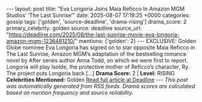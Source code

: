 --- layout: post title: "Eva Longoria Joins Maia Reficco In Amazon MGM Studios’ ‘The Last Sunrise’" date: 2025-08-07 17:19:25 +0000 categories: gossip tags: ['golden', 'source-deadline', 'drama-rising'] drama_score: 2 primary_celebrity: golden source: deadline source_url: "https://deadline.com/2025/08/the-last-sunrise-movie-eva-longoria-amazon-mgm-1236481210/" mentions: {'golden': 2} --- EXCLUSIVE: Golden Globe nominee Eva Longoria has signed on to star opposite Maia Reficco in The Last Sunrise, Amazon MGM’s adaptation of the bestselling romance novel by After series author Anna Todd, on which we were first to report. Longoria will play Isolde, the protective mother of Reficco’s character, Ry. The project puts Longoria back […] **Drama Score:** 2 | **Level:** RISING **Celebrities Mentioned:** Golden [Read full article at Deadline](https://deadline.com/2025/08/the-last-sunrise-movie-eva-longoria-amazon-mgm-1236481210/) --- *This post was automatically generated from RSS feeds. Drama scores are calculated based on mention frequency and source reliability.*